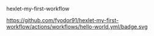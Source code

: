 hexlet-my-first-workflow

https://github.com/fyodor91/hexlet-my-first-workflow/actions/workflows/hello-world.yml/badge.svg
